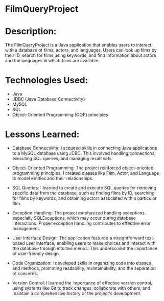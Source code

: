 # FilmQueryProject

# Description:
The FilmQueryProject is a Java application that enables users to interact with a database of films, actors, and languages. Users can look up films by their ID, search for films using keywords, and find information about actors and the languages in which films are available.

# Technologies Used:
- Java
- JDBC (Java Database Connectivity)
- MySQL
- SQL
- Object-Oriented Programming (OOP) principles

# Lessons Learned:
- Database Connectivity: I acquired skills in connecting Java applications to a MySQL database using JDBC. This involved handling connections, executing SQL queries, and managing result sets.

- Object-Oriented Programming: The project reinforced object-oriented programming principles. I created classes like Film, Actor, and Language to model entities and their relationships.

- SQL Queries: I learned to create and execute SQL queries for retrieving specific data from the database, such as finding films by ID, searching for films by keywords, and obtaining actors associated with a particular film.

- Exception Handling: The project emphasized handling exceptions, especially SQLExceptions, which may occur during database interactions. Proper exception handling contributes to effective error management.

- User Interface Design: The application featured a straightforward text-based user interface, enabling users to make choices and interact with the database through intuitive menus. This underscored the importance of user-friendly design.

- Code Organization: I developed skills in organizing code into classes and methods, promoting readability, maintainability, and the separation of concerns.

- Version Control: I learned the importance of effective version control, using systems like Git to track changes, collaborate with others, and maintain a comprehensive history of the project's development.